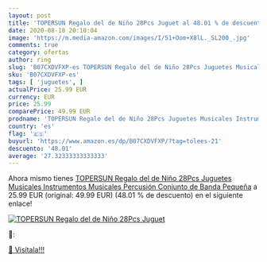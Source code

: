 ```yaml
---
layout: post
title: 'TOPERSUN Regalo del de Niño 28Pcs Juguet al 48.01 % de descuento'
date: 2020-08-18 20:10:04
image: 'https://m.media-amazon.com/images/I/51+Oom+X8lL._SL200_.jpg'
comments: true
category: ofertas
author: ring
slug: 'B07CXDVFXP-es TOPERSUN Regalo del de Niño 28Pcs Juguetes Musicales...'
sku: 'B07CXDVFXP-es'
tags: [ 'juguetes', ]
actualPrice: 25.99 EUR
currency: EUR
price: 25.99
comparePrice: 49.99 EUR
prodname: 'TOPERSUN Regalo del de Niño 28Pcs Juguetes Musicales Instrumentos Musicales Percusión Conjunto de Banda Pequeña'
country: 'es'
flag: '🇪🇸'
buyurl: 'https://www.amazon.es/dp/B07CXDVFXP/?tag=tolees-21'
descuento: '48.01'
average: '27.32333333333333'
---
```


Ahora mismo tienes [TOPERSUN Regalo del de Niño 28Pcs Juguetes Musicales Instrumentos Musicales Percusión Conjunto de Banda Pequeña](https://www.amazon.es/dp/B07CXDVFXP/?tag=tolees-21) a 25.99 EUR (original: 49.99 EUR) (48.01 %  de descuento) en el siguiente enlace!

[![TOPERSUN Regalo del de Niño 28Pcs Juguet](https://m.media-amazon.com/images/I/51+Oom+X8lL._SL200_.jpg)](https://www.amazon.es/dp/B07CXDVFXP/?tag=tolees-21)

🔎:


[🛒 Visítala!!!](https://www.amazon.es/dp/B07CXDVFXP/?tag=tolees-21)

